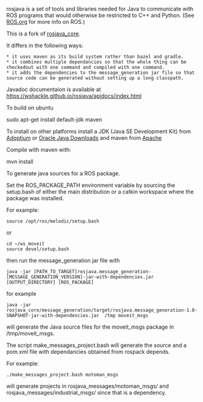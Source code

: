 rosjava is a set of tools and libraries needed for Java to communicate with ROS programs that would otherwise be restricted to C++ and Python.
(See [ROS.org](http://www.ros.org/) for more info on ROS.)  

This is a fork of [rosjava_core](https://github.com/rosjava/rosjava_core).

It differs in the following ways:

    * it uses maven as its build system rather than bazel and gradle.
    * it combines multiple dependancies so that the whole thing can be checkedout with one command and compiled with one command.
    * it adds the dependencies to the message_generation jar file so that source code can be generated without setting up a long classpath.


Javadoc documentaion is available at https://wshackle.github.io/rosjava/apidocs/index.html


To build on ubuntu

sudo apt-get install default-jdk maven

To install on other platforms install a JDK (Java SE Development Kit) from [Adoptium](https://adoptium.net/) or [Oracle Java Downloads](https://www.oracle.com/java/technologies/downloads/) and maven from [Apache](https://maven.apache.org/download.cgi?.)


Compile with maven with:

mvn install


To generate java sources for a ROS package.

Set the ROS_PACKAGE_PATH environment variable by sourcing the setup.bash of either the
main distribution or a catkin workspace where the package was installed.

For example:


    source /opt/ros/melodic/setup.bash

or

    cd ~/ws_moveit
    source devel/setup.bash

then run the message_generation jar file with 

    java -jar [PATH_TO_TARGET]rosjava.message_generation-[MESSAGE_GENERATION_VERSION]-jar-with-dependencies.jar [OUTPUT_DIRECTORY] [ROS_PACKAGE]

for example

    java -jar rosjava_core/message_generation/target/rosjava.message_generation-1.0-SNAPSHOT-jar-with-dependencies.jar  /tmp moveit_msgs

will generate the Java source files for the moveit_msgs package in /tmp/moveit_msgs.


The script make_messages_project.bash will generate the source and a pom.xml file with
dependancies obtained from rospack depends.

For example:

    ./make_messages_project.bash motoman_msgs


will generate projects in rosjava_messages/motoman_msgs/ and rosjava_messages/industrial_msgs/ since that is a dependency.
 
    


